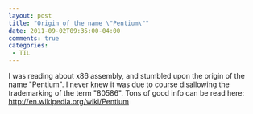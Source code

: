 ```yaml
---
layout: post
title: "Origin of the name \"Pentium\""
date: 2011-09-02T09:35:00-04:00
comments: true
categories:
 - TIL
---
```


I was reading about x86 assembly, and stumbled upon the origin of the name "Pentium".  I never knew it was due to course disallowing the trademarking of the term "80586". Tons of good info can be read here: http://en.wikipedia.org/wiki/Pentium
